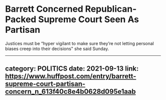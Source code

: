 # Barrett Concerned Republican-Packed Supreme Court Seen As Partisan

Justices must be “hyper vigilant to make sure they’re not letting personal biases creep into their decisions" she said Sunday.

---
category: POLITICS
date: 2021-09-13
link: https://www.huffpost.com/entry/barrett-supreme-court-partisan-concern_n_613f40c8e4b0628d095e1aab
---
